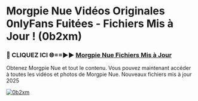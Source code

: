 # Morgpie Nue Vidéos Originales 0nlyFans Fuitées - Fichiers Mis à Jour ! (0b2xm)

<h3>🔴 CLIQUEZ ICI 🌐==►► <a href="https://tinyurl.com/2pmr4ezf" rel="nofollow">Morgpie Nue Fichiers Mis à Jour</a></h3>

Obtenez Morgpie Nue et tout le contenu. Vous pouvez maintenant accéder à toutes les vidéos et photos de Morgpie Nue. Nouveaux fichiers mis à jour 2025

[![0b2xm](https://i.imgur.com/6SNvagu.gif)](https://tinyurl.com/2pmr4ezf)
